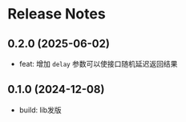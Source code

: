 # Release Notes

## 0.2.0 (2025-06-02)
- feat: 增加 `delay` 参数可以使接口随机延迟返回结果

## 0.1.0 (2024-12-08)
- build: lib发版
